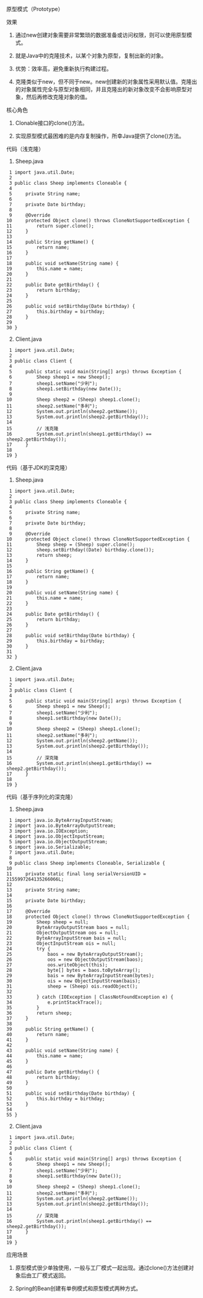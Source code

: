 原型模式（Prototype）

效果
1. 通过new创建对象需要非常繁琐的数据准备或访问权限，则可以使用原型模式。

2. 就是Java中的克隆技术，以某个对象为原型，复制出新的对象。

3. 优势：效率高，避免重新执行构建过程。

4. 克隆类似于new，但不同于new。new创建新的对象属性采用默认值。克隆出的对象属性完全与原型对象相同，并且克隆出的新对象改变不会影响原型对象，然后再修改克隆对象的值。


核心角色
1. Clonable接口的clone()方法。

2. 实现原型模式最困难的是内存复制操作，所幸Java提供了clone()方法。


代码（浅克隆）
   1. Sheep.java

     1 import java.util.Date;
     2 
     3 public class Sheep implements Cloneable {
     4 
     5     private String name;
     6     
     7     private Date birthday;
     8     
     9     @Override
    10     protected Object clone() throws CloneNotSupportedException {
    11         return super.clone();
    12     }
    13 
    14     public String getName() {
    15         return name;
    16     }
    17 
    18     public void setName(String name) {
    19         this.name = name;
    20     }
    21 
    22     public Date getBirthday() {
    23         return birthday;
    24     }
    25 
    26     public void setBirthday(Date birthday) {
    27         this.birthday = birthday;
    28     }
    29     
    30 }


   2. Client.java

     1 import java.util.Date;
     2 
     3 public class Client {
     4 
     5     public static void main(String[] args) throws Exception {
     6         Sheep sheep1 = new Sheep();
     7         sheep1.setName("少利");
     8         sheep1.setBirthday(new Date());
     9         
    10         Sheep sheep2 = (Sheep) sheep1.clone();
    11         sheep2.setName("多利");
    12         System.out.println(sheep2.getName());
    13         System.out.println(sheep2.getBirthday());
    14         
    15         // 浅克隆
    16         System.out.println(sheep1.getBirthday() == sheep2.getBirthday());
    17     }
    18 
    19 }


  代码（基于JDK的深克隆）
   1. Sheep.java

     1 import java.util.Date;
     2 
     3 public class Sheep implements Cloneable {
     4 
     5     private String name;
     6     
     7     private Date birthday;
     8     
     9     @Override
    10     protected Object clone() throws CloneNotSupportedException {
    11         Sheep sheep = (Sheep) super.clone();
    12         sheep.setBirthday((Date) birthday.clone());
    13         return sheep;
    14     }
    15 
    16     public String getName() {
    17         return name;
    18     }
    19 
    20     public void setName(String name) {
    21         this.name = name;
    22     }
    23 
    24     public Date getBirthday() {
    25         return birthday;
    26     }
    27 
    28     public void setBirthday(Date birthday) {
    29         this.birthday = birthday;
    30     }
    31     
    32 }


   2. Client.java


     1 import java.util.Date;
     2 
     3 public class Client {
     4 
     5     public static void main(String[] args) throws Exception {
     6         Sheep sheep1 = new Sheep();
     7         sheep1.setName("少利");
     8         sheep1.setBirthday(new Date());
     9         
    10         Sheep sheep2 = (Sheep) sheep1.clone();
    11         sheep2.setName("多利");
    12         System.out.println(sheep2.getName());
    13         System.out.println(sheep2.getBirthday());
    14         
    15         // 深克隆
    16         System.out.println(sheep1.getBirthday() == sheep2.getBirthday());
    17     }
    18 
    19 }


  代码（基于序列化的深克隆）
   1. Sheep.java

     1 import java.io.ByteArrayInputStream;
     2 import java.io.ByteArrayOutputStream;
     3 import java.io.IOException;
     4 import java.io.ObjectInputStream;
     5 import java.io.ObjectOutputStream;
     6 import java.io.Serializable;
     7 import java.util.Date;
     8 
     9 public class Sheep implements Cloneable, Serializable {
    10 
    11     private static final long serialVersionUID = 2155997264135266066L;
    12 
    13     private String name;
    14     
    15     private Date birthday;
    16     
    17     @Override
    18     protected Object clone() throws CloneNotSupportedException {
    19         Sheep sheep = null;
    20         ByteArrayOutputStream baos = null;
    21         ObjectOutputStream oos = null;
    22         ByteArrayInputStream bais = null;
    23         ObjectInputStream ois = null;
    24         try {
    25             baos = new ByteArrayOutputStream();
    26             oos = new ObjectOutputStream(baos);
    27             oos.writeObject(this);
    28             byte[] bytes = baos.toByteArray();
    29             bais = new ByteArrayInputStream(bytes);
    30             ois = new ObjectInputStream(bais);
    31             sheep = (Sheep) ois.readObject();
    32             
    33         } catch (IOException | ClassNotFoundException e) {
    34             e.printStackTrace();
    35         }
    36         return sheep;
    37     }
    38 
    39     public String getName() {
    40         return name;
    41     }
    42 
    43     public void setName(String name) {
    44         this.name = name;
    45     }
    46 
    47     public Date getBirthday() {
    48         return birthday;
    49     }
    50 
    51     public void setBirthday(Date birthday) {
    52         this.birthday = birthday;
    53     }
    54     
    55 }


   2. Client.java


     1 import java.util.Date;
     2 
     3 public class Client {
     4 
     5     public static void main(String[] args) throws Exception {
     6         Sheep sheep1 = new Sheep();
     7         sheep1.setName("少利");
     8         sheep1.setBirthday(new Date());
     9         
    10         Sheep sheep2 = (Sheep) sheep1.clone();
    11         sheep2.setName("多利");
    12         System.out.println(sheep2.getName());
    13         System.out.println(sheep2.getBirthday());
    14         
    15         // 深克隆
    16         System.out.println(sheep1.getBirthday() == sheep2.getBirthday());
    17     }
    18 
    19 }


应用场景
1. 原型模式很少单独使用，一般与工厂模式一起出现。通过clone()方法创建对象后由工厂模式返回。

2. Spring的Bean创建有单例模式和原型模式两种方式。